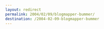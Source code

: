 ```yaml
---
layout: redirect
permalink: 2004/02/09/blogmapper-bummer/
destination: /2004-02-09-blogmapper-bummer
---
```

